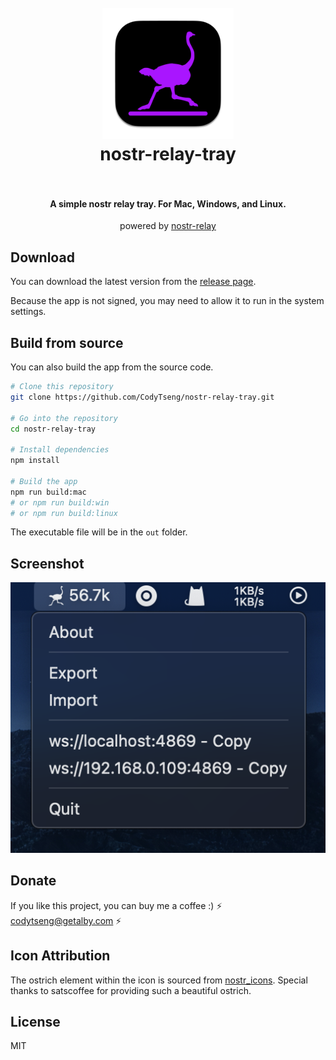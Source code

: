 <h1 align="center">
  <br>
  <img src="assets/icon.png" alt="nostr-relay-tray" width="210">
  <br>
  nostr-relay-tray
  <br>
  <br>
</h1>

<h4 align="center">A simple nostr relay tray. For Mac, Windows, and Linux. </h4>

<p align="center">powered by <a href="https://github.com/CodyTseng/nostr-relay">nostr-relay</a></p>

## Download

You can download the latest version from the [release page](https://github.com/CodyTseng/nostr-relay-tray/releases).

Because the app is not signed, you may need to allow it to run in the system settings.

## Build from source

You can also build the app from the source code.

```bash
# Clone this repository
git clone https://github.com/CodyTseng/nostr-relay-tray.git

# Go into the repository
cd nostr-relay-tray

# Install dependencies
npm install

# Build the app
npm run build:mac
# or npm run build:win
# or npm run build:linux
```

The executable file will be in the `out` folder.

## Screenshot

![screenshot](./screenshots/screenshot.png)

## Donate

If you like this project, you can buy me a coffee :) ⚡️ codytseng@getalby.com ⚡️

## Icon Attribution

The ostrich element within the icon is sourced from [nostr_icons](https://github.com/satscoffee/nostr_icons). Special thanks to satscoffee for providing such a beautiful ostrich.

## License

MIT
